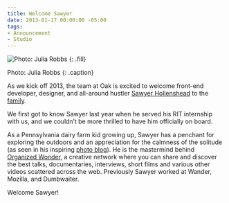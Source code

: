 ```yaml
---
title: Welcome Sawyer
date: 2013-01-17 00:00:00 -05:00
tags:
- Announcement
- Studio
---
```


![Photo: Julia Robbs](/uploads/sawyer.jpg)
{: .fill}

Photo: Julia Robbs
{: .caption}

As we kick off 2013, the team at Oak is excited to welcome front-end developer, designer, and all-around hustler [Sawyer Hollenshead](http://sawyerhollenshead.com) to the [family](./about).

We first got to know Sawyer last year when he served his RIT internship with us, and we couldn’t be more thrilled to have him officially on board.

As a Pennsylvania dairy farm kid growing up, Sawyer has a penchant for exploring the outdoors and an appreciation for the calmness of the solitude (as seen in his inspiring [photo blog](http://life.sawyerhollenshead.com)). He is the mastermind behind [Organized Wonder](http://www.organizedwonder.com), a creative network where you can share and discover the best talks, documentaries, interviews, short films and various other videos scattered across the web. Previously Sawyer worked at Wander, Mozilla, and Dumbwaiter.

Welcome Sawyer!
